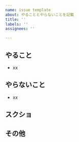 ```yaml
---
name: issue template
about: やることとやらないことを記載
title: ''
labels: ''
assignees: ''

---
```


## やること
- xx

## やらないこと
- xx

## スクショ

## その他
